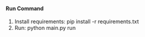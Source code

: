 #### Run Command
1. Install requirements: pip install -r requirements.txt
2. Run: python main.py run
